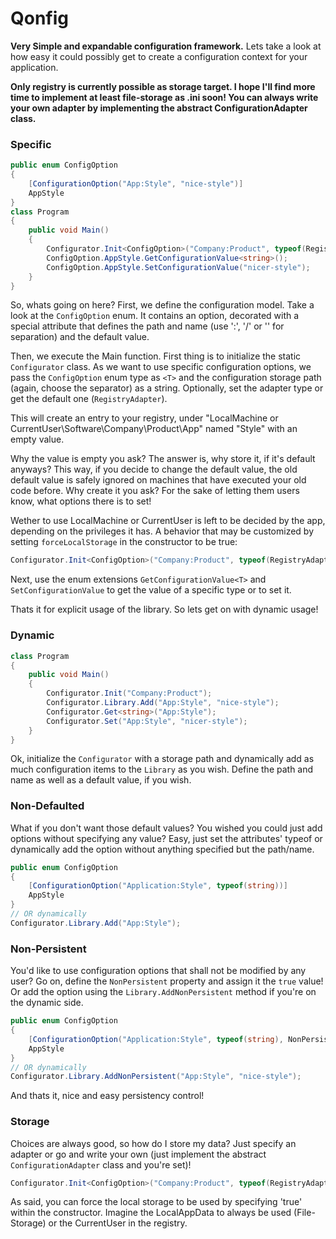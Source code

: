 Qonfig
======

**Very Simple and expandable configuration framework.**
Lets take a look at how easy it could possibly get to create a configuration context for your application.

**Only registry is currently possible as storage target. I hope I'll find more time to implement at least file-storage as .ini soon! You can always write your own adapter by implementing the abstract ConfigurationAdapter class.**

### Specific
```c#
public enum ConfigOption
{
    [ConfigurationOption("App:Style", "nice-style")]
    AppStyle
}
class Program
{
    public void Main()
    {
        Configurator.Init<ConfigOption>("Company:Product", typeof(RegistryAdapter));
        ConfigOption.AppStyle.GetConfigurationValue<string>();
        ConfigOption.AppStyle.SetConfigurationValue("nicer-style");
    }
}
```

So, whats going on here? First, we define the configuration model. Take a look at the `ConfigOption` enum. It contains an option, decorated with a special attribute that defines the path and name (use ':', '/' or '\' for separation) and the default value.

Then, we execute the Main function. First thing is to initialize the static `Configurator` class. As we want to use specific configuration options, we pass the `ConfigOption` enum type as `<T>` and the configuration storage path (again, choose the separator) as a string. Optionally, set the adapter type or get the default one (`RegistryAdapter`).

This will create an entry to your registry, under "LocalMachine or CurrentUser\Software\Company\Product\App" named "Style" with an empty value.

Why the value is empty you ask? The answer is, why store it, if it's default anyways? This way, if you decide to change the default value, the old default value is safely ignored on machines that have executed your old code before. Why create it you ask? For the sake of letting them users know, what options there is to set! 

Wether to use LocalMachine or CurrentUser is left to be decided by the app, depending on the privileges it has. A behavior that may be customized by setting `forceLocalStorage` in the constructor to be true:
```c#
Configurator.Init<ConfigOption>("Company:Product", typeof(RegistryAdapter), true); 
```

Next, use the enum extensions `GetConfigurationValue<T>` and `SetConfigurationValue` to get the value of a specific type or to set it. 

Thats it for explicit usage of the library. So lets get on with dynamic usage!

### Dynamic
```c#
class Program
{
    public void Main()
    {
        Configurator.Init("Company:Product");
        Configurator.Library.Add("App:Style", "nice-style");
        Configurator.Get<string>("App:Style");
        Configurator.Set("App:Style", "nicer-style");
    }
}   
```
Ok, initialize the `Configurator` with a storage path and dynamically add as much configuration items to the `Library` as you wish. Define the path and name as well as a default value, if you wish.

### Non-Defaulted

What if you don't want those default values? You wished you could just add options without specifying any value? Easy, just set the attributes' typeof or dynamically add the option without anything specified but the path/name.

```c#
public enum ConfigOption
{
    [ConfigurationOption("Application:Style", typeof(string))]
    AppStyle
} 
// OR dynamically
Configurator.Library.Add("App:Style");   
```

### Non-Persistent
You'd like to use configuration options that shall not be modified by any user? Go on, define the `NonPersistent` property and assign it the `true` value! Or add the option using the `Library.AddNonPersistent` method if you're on the dynamic side.
```c#
public enum ConfigOption
{
    [ConfigurationOption("Application:Style", typeof(string), NonPersistent = true)]
    AppStyle
}  
// OR dynamically
Configurator.Library.AddNonPersistent("App:Style", "nice-style");    
```
And thats it, nice and easy persistency control!

### Storage
Choices are always good, so how do I store my data? Just specify an adapter or go and write your own (just implement the abstract `ConfigurationAdapter` class and you're set)!
```c#
Configurator.Init<ConfigOption>("Company:Product", typeof(RegistryAdapter)); 
```

As said, you can force the local storage to be used by specifying 'true' within the constructor. Imagine the LocalAppData to always be used (File-Storage) or the CurrentUser in the registry.
